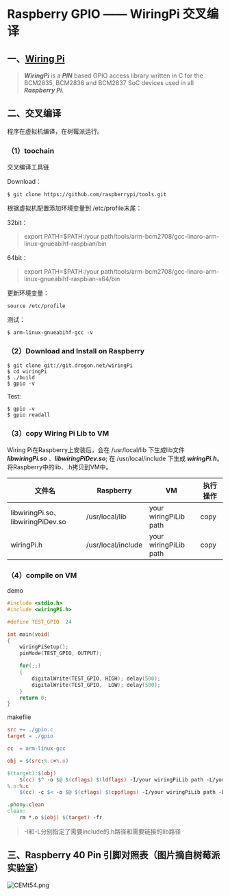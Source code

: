 # Raspberry GPIO —— WiringPi  交叉编译


<!-- more -->

## 一、[Wiring Pi](http://wiringpi.com/)

> ***WiringPi*** is a ***PIN*** based GPIO access library written in C for the BCM2835, BCM2836 and BCM2837 SoC devices used in all ***Raspberry Pi***.

## 二、交叉编译

程序在虚拟机编译，在树莓派运行。

### （1）toochain

交叉编译工具链

Download：
```shell
$ git clone https://github.com/raspberrypi/tools.git
```

根据虚拟机配置添加环境变量到 /etc/profile末尾：

32bit：
> export PATH=$PATH:/your path/tools/arm-bcm2708/gcc-linaro-arm-linux-gnueabihf-raspbian/bin

64bit：
> export PATH=$PATH:/your path/tools/arm-bcm2708/gcc-linaro-arm-linux-gnueabihf-raspbian-x64/bin

更新环境变量：
```shell
source /etc/profile
```
测试：
```shell
$ arm-linux-gnueabihf-gcc -v
```

### （2）Download and Install on Raspberry

```shell
$ git clone git://git.drogon.net/wiringPi
$ cd wiringPi
$ ./build
$ gpio -v
```

Test:
```shell
$ gpio -v
$ gpio readall
```

### （3）copy Wiring Pi Lib to VM

Wiring Pi在Raspberry上安装后，会在 /usr/local/lib 下生成lib文件 ***libwiringPi.so*** 、***libwiringPiDev.so***; 在 /usr/local/include 下生成 ***wiringPi.h***。将Raspberry中的lib、.h拷贝到VM中。

| 文件名 | Raspberry | VM | 执行操作 |
| --- | --- | ------------------------------------------------------- | --- |
| libwiringPi.so、libwiringPiDev.so | /usr/local/lib | your wiringPiLib path | copy |
| wiringPi.h | /usr/local/include | your wiringPiLib path | copy |

### （4）compile on VM

demo
```c
#include <stdio.h>
#include <wiringPi.h>

#define TEST_GPIO  24

int main(void)
{
    wiringPiSetup();
    pinMode(TEST_GPIO, OUTPUT);

    for(;;)
    {
        digitalWrite(TEST_GPIO, HIGH); delay(500);
        digitalWrite(TEST_GPIO,  LOW); delay(500);
    }
    return 0;
}
```

makefile

```makefile
src += ./gpio.c
target = ./gpio

cc  = arm-linux-gcc

obj = $(src:%.c=%.o)

$(target):$(obj)
    $(cc) $^ -o $@ $(cflags) $(ldflags) -I/your wiringPiLib path -L/your wiringPiLib path -lwiringPi -lwiringPiDev -lpthread -lrt -lm -lcrypt
%.o:%.c
    $(cc) -c $< -o $@ $(cflags) $(cppflags) -I/your wiringPiLib path -L/your wiringPiLib path -lwiringPi -lwiringPiDev -lpthread -lrt -lm -lcrypt

.phony:clean
clean:
    rm *.o $(obj) $(target) -fr
```

> -I和-L分别指定了需要include的.h路径和需要链接的lib路径

## 三、Raspberry 40 Pin 引脚对照表（图片摘自树莓派实验室）

![CEMt54.png](https://s1.ax1x.com/2018/04/12/CEMt54.png)

